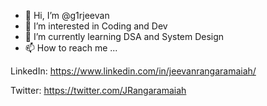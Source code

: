 - 👋 Hi, I’m @g1rjeevan
- 👀 I’m interested in Coding and Dev 
- 🌱 I’m currently learning DSA and System Design
- 📫 How to reach me ...

LinkedIn: https://www.linkedin.com/in/jeevanrangaramaiah/

Twitter: https://twitter.com/JRangaramaiah

<!---
g1rjeevan/g1rjeevan is a ✨ special ✨ repository because its `README.md` (this file) appears on your GitHub profile.
You can click the Preview link to take a look at your changes.
--->
